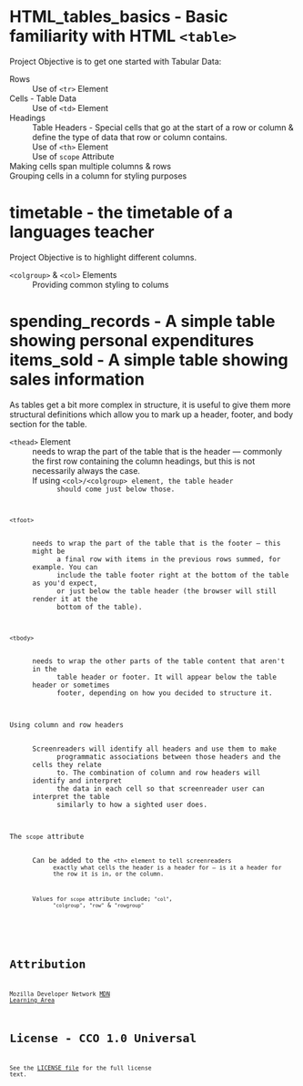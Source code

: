 HTML_tables_basics - Basic familiarity with HTML <code>&lt;table&gt;</code>
===========================================================================
 Project Objective is to get one started with Tabular Data:
 <dl>
    <dt>Rows</dt>
      <dd>Use of <code>&lt;tr&gt;</code> Element</dd>
    <dt>Cells - Table Data</dt>
      <dd>Use of <code>&lt;td&gt;</code> Element</dd>
    <dt>Headings</dt>
      <dd>Table Headers - Special cells that go at the start of a row or column
      &amp; define the type of data that row or column contains.</dd>
      <dd>Use of <code>&lt;th&gt;</code> Element</dd>
      <dd>Use of <code>scope</code> Attribute</dd>
    <dt>Making cells span multiple columns &amp; rows </dt>
    <dt>Grouping cells in a column for styling purposes </dt>
</dl>

timetable - the timetable of a languages teacher 
=================================================
 Project Objective is to highlight different columns.
 <dl>
    <dt><code>&lt;colgroup&gt;</code> &amp; <code>&lt;col&gt;</code> 
      Elements
    </dt>
      <dd>Providing common styling to colums </dd>
</dl>

spending_records - A simple table showing personal expenditures
items_sold - A simple table showing sales information
================================================================
As tables get a bit more complex in structure, it is useful to give them more 
structural definitions which allow you to mark up a header, footer, and body 
section for the table.
<dl>
  <dt><code>&lt;thead&gt;</code> Element</dt>
    <dd>needs to wrap the part of the table that is the header — commonly the 
      first row containing the column headings, but this is not necessarily 
      always the case. 
    </dd>
    <dd>If using <code>&lt;col&gt;/&lt;colgroup&gt; element, the table header 
      should come just below those.
    </dd>
  <dt><code>&lt;tfoot&gt;</code></dt>
    <dd>needs to wrap the part of the table that is the footer — this might be 
      a final row with items in the previous rows summed, for example. You can 
      include the table footer right at the bottom of the table as you'd expect, 
      or just below the table header (the browser will still render it at the 
      bottom of the table).
    </dd>
  <dt><code>&lt;tbody&gt;</code></dt>
    <dd>needs to wrap the other parts of the table content that aren't in the 
      table header or footer. It will appear below the table header or sometimes 
      footer, depending on how you decided to structure it.
    </dd>
  <dt>Using column and row headers</dt>
    <dd>Screenreaders will identify all headers and use them to make 
      programmatic associations between those headers and the cells they relate 
      to. The combination of column and row headers will identify and interpret 
      the data in each cell so that screenreader user can interpret the table 
      similarly to how a sighted user does.
    </dd>
  <dt>The <code>scope</code> attribute</dt>
    <dd>Can be added to the <code>&lt;th&gt; element to tell screenreaders 
      exactly what cells the header is a header for — is it a header for 
      the row it is in, or the column.
    </dd>
    <dd>Values for <code>scope</code> attribute include; <code>"col"</code>, 
      <code>"colgroup"</code>, <code>"row"</code> &amp; <code>"rowgroup"</code>
    </dd>
</dl>



Attribution
===========
Mozilla Developer Network 
[MDN Learning Area](https://developer.mozilla.org/en-US/docs/Web/HTML.html)

License - CCO 1.0 Universal
===========================
See the [LICENSE file](LICENSE) for the full license text.